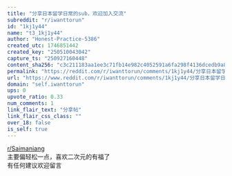 ```yaml
---
title: "分享日本留学日常的sub，欢迎加入交流"
subreddit: "r/iwanttorun"
id: "1kj1y44"
name: "t3_1kj1y44"
author: "Honest-Practice-5386"
created_utc: 1746851442
created_key: "250510043042"
capture_ts: "250927160448"
content_sha256: "c3c211183aa1ee3c71fb14e982c4052591a6fa298f4136dcedb9a81dbc926256"
permalink: "https://reddit.com/r/iwanttorun/comments/1kj1y44/分享日本留学日常的sub欢迎加入交流/"
url: "https://www.reddit.com/r/iwanttorun/comments/1kj1y44/分享日本留学日常的sub欢迎加入交流/"
domain: "self.iwanttorun"
ups: 0
upvote_ratio: 0.33
num_comments: 1
link_flair_text: "分享帖"
link_flair_css_class: ""
over_18: false
is_self: true
---
```


[r/Saimaniang](/r/Saimaniang)  
主要偏轻松一点，喜欢二次元的有福了  
有任何建议欢迎留言

